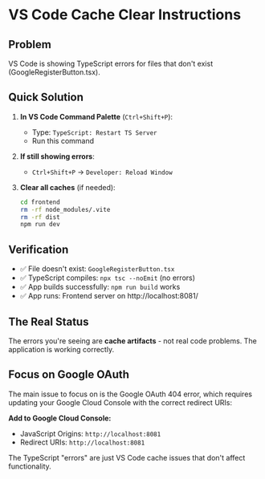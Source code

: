 # VS Code Cache Clear Instructions

## Problem
VS Code is showing TypeScript errors for files that don't exist (GoogleRegisterButton.tsx).

## Quick Solution
1. **In VS Code Command Palette** (`Ctrl+Shift+P`):
   - Type: `TypeScript: Restart TS Server`
   - Run this command

2. **If still showing errors**:
   - `Ctrl+Shift+P` → `Developer: Reload Window`

3. **Clear all caches** (if needed):
   ```bash
   cd frontend
   rm -rf node_modules/.vite
   rm -rf dist
   npm run dev
   ```

## Verification
- ✅ File doesn't exist: `GoogleRegisterButton.tsx` 
- ✅ TypeScript compiles: `npx tsc --noEmit` (no errors)
- ✅ App builds successfully: `npm run build` works
- ✅ App runs: Frontend server on http://localhost:8081/

## The Real Status
The errors you're seeing are **cache artifacts** - not real code problems. The application is working correctly.

## Focus on Google OAuth
The main issue to focus on is the Google OAuth 404 error, which requires updating your Google Cloud Console with the correct redirect URIs:

**Add to Google Cloud Console:**
- JavaScript Origins: `http://localhost:8081`
- Redirect URIs: `http://localhost:8081`

The TypeScript "errors" are just VS Code cache issues that don't affect functionality.
